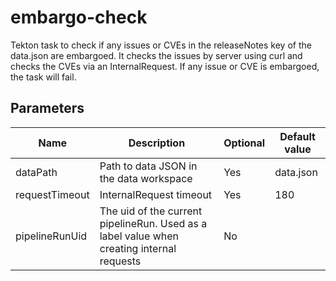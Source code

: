 # embargo-check

Tekton task to check if any issues or CVEs in the releaseNotes key of the data.json are embargoed. It checks the issues
by server using curl and checks the CVEs via an InternalRequest. If any issue or CVE is embargoed, the task will fail.

## Parameters

| Name                     | Description                                                                               | Optional | Default value               |
|--------------------------|-------------------------------------------------------------------------------------------|----------|-----------------------------|
| dataPath                 | Path to data JSON in the data workspace                                                   | Yes      | data.json                   |
| requestTimeout           | InternalRequest timeout                                                                   | Yes      | 180                         |
| pipelineRunUid           | The uid of the current pipelineRun. Used as a label value when creating internal requests | No       |                             |
